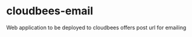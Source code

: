 cloudbees-email
===============

Web application to be deployed to cloudbees offers post url for emailing
